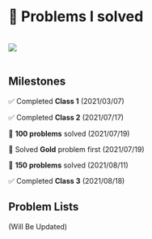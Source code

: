 # 📄 Problems I solved

<br/>  

<div align='left'> <img src="http://mazassumnida.wtf/api/v2/generate_badge?boj=bms2002"></div>

<br/>

 ## Milestones
 ✅ Completed **Class 1** (2021/03/07)  
 
 ✅ Completed **Class 2** (2021/07/17)  
 
 💯 **100 problems** solved (2021/07/19)  
 
 🔑 Solved **Gold** problem first (2021/07/19)
 
 💯 **150 problems** solved (2021/08/11)  
 
 ✅ Completed **Class 3** (2021/08/18)  
 
 ## Problem Lists
 (Will Be Updated)
 
